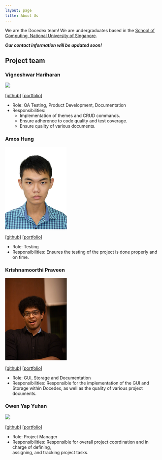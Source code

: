 ```yaml
---
layout: page
title: About Us
---
```


We are the Docedex team! We are undergraduates based in the [School of Computing, National University of Singapore](http://www.comp.nus.edu.sg).

**_Our contact information will be updated soon!_**

## Project team
### Vigneshwar Hariharan

<img src="images/vigonometry.png" width="200px">

[[github](http://github.com/vigonometry)]
[[portfolio](team/vigonometry.md)]

* Role: QA Testing, Product Development, Documentation
* Responsibilities: 
  * Implementation of themes and CRUD commands.
  * Ensure adherence to code quality and test coverage.
  * Ensure quality of various documents.


### Amos Hung

<img src="images/bobfree546.png" width="200px">

[[github](http://github.com/Bobfree546)] [[portfolio](team/amos.md)]

* Role: Testing
* Responsibilities: Ensures the testing of the project is done properly and on time.

### Krishnamoorthi Praveen

<img src="images/praveenkrishna0512.png" width="200px">

[[github](http://github.com/praveenkrishna0512)]
[[portfolio](team/praveenkrishna0512.md)]

* Role: GUI, Storage and Documentation
* Responsibilities: Responsible for the implementation of the GUI and Storage within Docedex,
as well as the quality of various project documents.

### Owen Yap Yuhan

<img src="images/owen-yap.png" width="200px">

[[github](http://github.com/owen-yap)]
[[portfolio](team/owen-yap.md)]

* Role: Project Manager
* Responsibilities: Responsible for overall project coordination and in charge of defining, \
assigning, and tracking project tasks.
